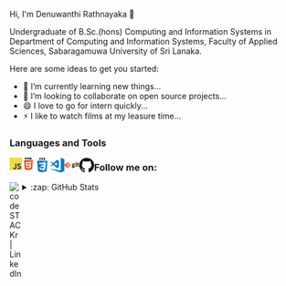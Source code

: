 Hi, I'm Denuwanthi Rathnayaka 👋

Undergraduate of B.Sc.(hons) Computing and Information Systems in Department of Computing and Information Systems, Faculty of Applied Sciences, Sabaragamuwa University of Sri Lanaka. 

Here are some ideas to get you started:

- 🌱 I’m currently learning new things...
- 👯 I’m looking to collaborate on open source projects...
- 😄 I love to go for intern quickly...
- ⚡ I like to watch films at my leasure time...


### Languages and Tools
<img align="left" alt="codeSTACKr | javascript" width="22px" src="https://raw.githubusercontent.com/github/explore/80688e429a7d4ef2fca1e82350fe8e3517d3494d/topics/javascript/javascript.png" />
<img align="left" alt="codeSTACKr | html" width="22px" src="https://raw.githubusercontent.com/github/explore/80688e429a7d4ef2fca1e82350fe8e3517d3494d/topics/html/html.png" />
<img align="left" alt="CSS3" width="26px" src="https://raw.githubusercontent.com/github/explore/80688e429a7d4ef2fca1e82350fe8e3517d3494d/topics/css/css.png" />
<img align="left" alt="Visual Studio Code" width="26px" src="https://raw.githubusercontent.com/github/explore/80688e429a7d4ef2fca1e82350fe8e3517d3494d/topics/visual-studio-code/visual-studio-code.png" />
<img align="left" alt="Git" width="26px" src="https://raw.githubusercontent.com/github/explore/80688e429a7d4ef2fca1e82350fe8e3517d3494d/topics/git/git.png" />
<img align="left" alt="GitHub" width="26px" src="https://raw.githubusercontent.com/github/explore/78df643247d429f6cc873026c0622819ad797942/topics/github/github.png" />



### Follow me on:
<a href="https://www.linkedin.com/in/denuwanthi-rathnayaka-612024181" target="_blank"><img align="left" alt="codeSTACKr | LinkedIn" width="22px" src="https://cdn.jsdelivr.net/npm/simple-icons@v3/icons/linkedin.svg" /></a>



<details>
  <summary>:zap: GitHub Stats</summary>

  <img align="center" src="https://github-readme-stats.vercel.app/api/top-langs/?username=denurathnayaka&theme=radical&hide_langs_below=1&layout=compact" />
  <img align="left" alt="codeSTACKr's GitHub Stats" src="https://github-readme-stats.vercel.app/api?username=denurathnayaka&show_icons=true&theme=radical" />


</details>


